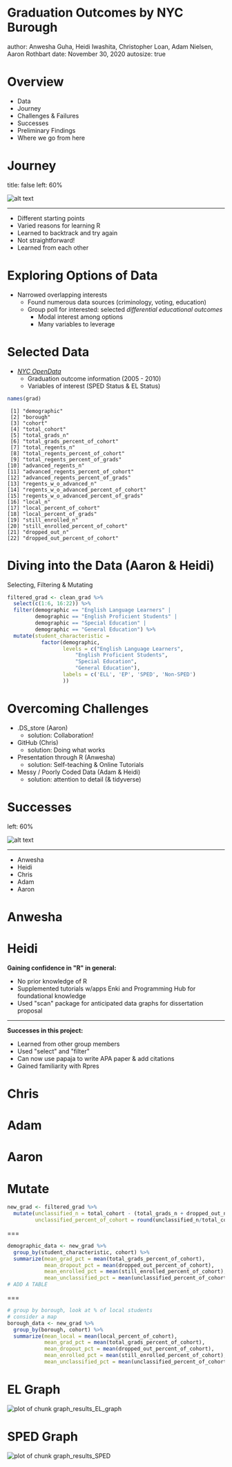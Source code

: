 

















Graduation Outcomes by NYC Burough
========================================================
author: Anwesha Guha, Heidi Iwashita, Christopher Loan, Adam Nielsen, Aaron Rothbart
date: November 30, 2020
autosize: true


Overview
========================================================
- Data
- Journey
- Challenges & Failures
- Successes
- Preliminary Findings
- Where we go from here

Journey
======================================================
title: false
left: 60%

![alt text](our_journey.png)
***

- Different starting points
- Varied reasons for learning R
- Learned to backtrack and try again
- Not straightforward! 
- Learned from each other

Exploring Options of Data
==========================
- Narrowed overlapping interests
    - Found numerous data sources (criminology, voting, education)
    - Group poll for interested: selected *differential educational outcomes*
      - Modal interest among options
      - Many variables to leverage


Selected Data
===
- [*NYC OpenData*](https://data.cityofnewyork.us/Education/2005-2010-Graduation-Outcomes-By-Borough/avir-tzek)
    - Graduation outcome information (2005 - 2010)
    - Variables of interest (SPED Status & EL Status)


```r
names(grad)
```

```
 [1] "demographic"                           
 [2] "borough"                               
 [3] "cohort"                                
 [4] "total_cohort"                          
 [5] "total_grads_n"                         
 [6] "total_grads_percent_of_cohort"         
 [7] "total_regents_n"                       
 [8] "total_regents_percent_of_cohort"       
 [9] "total_regents_percent_of_grads"        
[10] "advanced_regents_n"                    
[11] "advanced_regents_percent_of_cohort"    
[12] "advanced_regents_percent_of_grads"     
[13] "regents_w_o_advanced_n"                
[14] "regents_w_o_advanced_percent_of_cohort"
[15] "regents_w_o_advanced_percent_of_grads" 
[16] "local_n"                               
[17] "local_percent_of_cohort"               
[18] "local_percent_of_grads"                
[19] "still_enrolled_n"                      
[20] "still_enrolled_percent_of_cohort"      
[21] "dropped_out_n"                         
[22] "dropped_out_percent_of_cohort"         
```

Diving into the Data (Aaron & Heidi)
====
Selecting, Filtering & Mutating

```r
filtered_grad <- clean_grad %>%
  select(c(1:6, 16:22)) %>%
  filter(demographic == "English Language Learners" |
         demographic == "English Proficient Students" |
         demographic == "Special Education" |
         demographic == "General Education") %>% 
  mutate(student_characteristic = 
           factor(demographic, 
                  levels = c("English Language Learners", 
                      "English Proficient Students", 
                      "Special Education", 
                      "General Education"), 
                  labels = c('ELL', 'EP', 'SPED', 'Non-SPED')
                  ))
```

Overcoming Challenges
====
- .DS_store (Aaron)
  - solution: Collaboration!
- GitHub (Chris)
  - solution: Doing what works 
- Presentation through R (Anwesha)
  - solution: Self-teaching & Online Tutorials
- Messy / Poorly Coded Data (Adam & Heidi)
  - solution: attention to detail (& tidyverse)

Successes
======================================================
left: 60%

![alt text](successes.png)
***

- Anwesha
- Heidi
- Chris
- Adam
- Aaron

Anwesha
======================================================

Heidi
======================================================
**Gaining confidence in "R" in general:**
- No prior knowledge of R
- Supplemented tutorials w/apps Enki and Programming Hub for foundational knowledge
- Used "scan" package for anticipated data graphs for dissertation proposal

***

**Successes in this project:**
- Learned from other group members
- Used "select" and "filter"
- Can now use papaja to write APA paper & add citations
- Gained familiarity with Rpres

Chris
======================================================

Adam
======================================================

Aaron
======================================================

Mutate
======================================================


```r
new_grad <- filtered_grad %>%
  mutate(unclassified_n = total_cohort - (total_grads_n + dropped_out_n + still_enrolled_n),
         unclassified_percent_of_cohort = round(unclassified_n/total_cohort * 100, 1))
```


===


```r
demographic_data <- new_grad %>% 
  group_by(student_characteristic, cohort) %>% 
  summarize(mean_grad_pct = mean(total_grads_percent_of_cohort),
            mean_dropout_pct = mean(dropped_out_percent_of_cohort),
            mean_enrolled_pct = mean(still_enrolled_percent_of_cohort),
            mean_unclassified_pct = mean(unclassified_percent_of_cohort))
# ADD A TABLE
```

===


```r
# group by borough, look at % of local students
# consider a map
borough_data <- new_grad %>% 
  group_by(borough, cohort) %>% 
  summarize(mean_local = mean(local_percent_of_cohort),
            mean_grad_pct = mean(total_grads_percent_of_cohort),
            mean_dropout_pct = mean(dropped_out_percent_of_cohort),
            mean_enrolled_pct = mean(still_enrolled_percent_of_cohort),
            mean_unclassified_pct = mean(unclassified_percent_of_cohort))
```

EL Graph
========================================================
![plot of chunk graph_results_EL_graph](EDLD651_Final_Presentation-figure/graph_results_EL_graph-1.png)

SPED Graph
========================================================
![plot of chunk graph_results_SPED](EDLD651_Final_Presentation-figure/graph_results_SPED-1.png)

